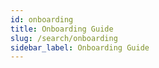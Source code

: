 ```yaml
---
id: onboarding
title: Onboarding Guide
slug: /search/onboarding
sidebar_label: Onboarding Guide
---
```


